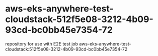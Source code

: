 # aws-eks-anywhere-test-cloudstack-512f5e08-3212-4b09-93cd-bc0bb45e7354-72
repository for use with E2E test job aws-eks-anywhere-test-cloudstack:512f5e08-3212-4b09-93cd-bc0bb45e7354-72
